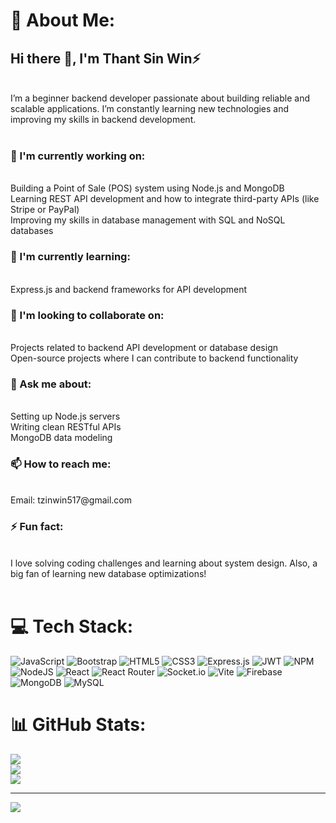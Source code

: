# 💫 About Me:
<h2>Hi there 👋, I'm Thant Sin Win⚡</h2><br>I’m a beginner backend developer passionate about building reliable and scalable applications. I’m constantly learning new technologies and improving my skills in backend development.<br><br><h3>🔭 I'm currently working on:</h3><br>Building a Point of Sale (POS) system using Node.js and MongoDB<br>Learning REST API development and how to integrate third-party APIs (like Stripe or PayPal)<br>Improving my skills in database management with SQL and NoSQL databases<br><h3>🌱 I'm currently learning:</h3><br>Express.js and backend frameworks for API development<br><h3>🤝 I'm looking to collaborate on:</h3><br>Projects related to backend API development or database design<br>Open-source projects where I can contribute to backend functionality<br><h3>💬 Ask me about:</h3><br>Setting up Node.js servers<br>Writing clean RESTful APIs<br>MongoDB data modeling<br><h3>📫 How to reach me:</h3><br>Email: tzinwin517@gmail.com<br><h3>⚡ Fun fact:</h3><br>I love solving coding challenges and learning about system design. Also, a big fan of learning new database optimizations!<br><br>


# 💻 Tech Stack:
![JavaScript](https://img.shields.io/badge/javascript-%23323330.svg?style=flat&logo=javascript&logoColor=%23F7DF1E) ![Bootstrap](https://img.shields.io/badge/bootstrap-%238511FA.svg?style=flat&logo=bootstrap&logoColor=white) ![HTML5](https://img.shields.io/badge/html5-%23E34F26.svg?style=flat&logo=html5&logoColor=white) ![CSS3](https://img.shields.io/badge/css3-%231572B6.svg?style=flat&logo=css3&logoColor=white) ![Express.js](https://img.shields.io/badge/express.js-%23404d59.svg?style=flat&logo=express&logoColor=%2361DAFB) ![JWT](https://img.shields.io/badge/JWT-black?style=flat&logo=JSON%20web%20tokens) ![NPM](https://img.shields.io/badge/NPM-%23CB3837.svg?style=flat&logo=npm&logoColor=white) ![NodeJS](https://img.shields.io/badge/node.js-6DA55F?style=flat&logo=node.js&logoColor=white) ![React](https://img.shields.io/badge/react-%2320232a.svg?style=flat&logo=react&logoColor=%2361DAFB) ![React Router](https://img.shields.io/badge/React_Router-CA4245?style=flat&logo=react-router&logoColor=white) ![Socket.io](https://img.shields.io/badge/Socket.io-black?style=flat&logo=socket.io&badgeColor=010101) ![Vite](https://img.shields.io/badge/vite-%23646CFF.svg?style=flat&logo=vite&logoColor=white) ![Firebase](https://img.shields.io/badge/firebase-a08021?style=flat&logo=firebase&logoColor=ffcd34) ![MongoDB](https://img.shields.io/badge/MongoDB-%234ea94b.svg?style=flat&logo=mongodb&logoColor=white) ![MySQL](https://img.shields.io/badge/mysql-4479A1.svg?style=flat&logo=mysql&logoColor=white)
# 📊 GitHub Stats:
![](https://github-readme-stats.vercel.app/api?username=Mg-Thant&theme=dark&hide_border=false&include_all_commits=true&count_private=true)<br/>
![](https://github-readme-streak-stats.herokuapp.com/?user=Mg-Thant&theme=dark&hide_border=false)<br/>
![](https://github-readme-stats.vercel.app/api/top-langs/?username=Mg-Thant&theme=dark&hide_border=false&include_all_commits=true&count_private=true&layout=compact)

---
[![](https://visitcount.itsvg.in/api?id=Mg-Thant&icon=2&color=1)](https://visitcount.itsvg.in)

<!-- Proudly created with GPRM ( https://gprm.itsvg.in ) -->

